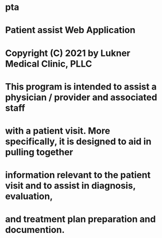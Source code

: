 # pta
# Patient assist Web Application
# Copyright (C) 2021 by Lukner Medical Clinic, PLLC
# 
# This program is intended to assist a physician / provider and associated staff
# with a patient visit.  More specifically, it is designed to aid in pulling together
# information relevant to the patient visit and to assist in diagnosis, evaluation,
# and treatment plan preparation and documention.
